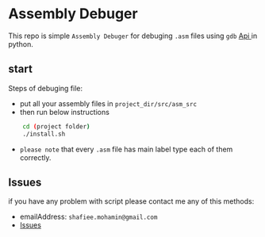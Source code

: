 # Assembly Debuger

This repo is simple `Assembly Debuger` for debuging `.asm` files using `gdb` <a href='https://sourceware.org/gdb/current/onlinedocs/gdb/Basic-Python.html'> Api </a> in python. <br />

## start

Steps of debuging file:

- put all your assembly files in `project_dir/src/asm_src`
- then run below instructions

```bash
    cd (project folder)
    ./install.sh
```

- `please note` that every `.asm` file has main label type each of them correctly.

## Issues

if you have any problem with script please contact me any of this methods:

- emailAddress: `shafiee.mohamin@gmail.com`
- <a href='https://github.com/shamohamin/Assembly-Debuger/issues'> Issues</a>
